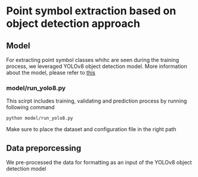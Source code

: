 # Point symbol extraction based on object detection approach 

## Model 
For extracting point symbol classes whihc are seen during the training process, we leveraged YOLOv8 object detection model.
More information about the model, please refer to <a href='https://github.com/ultralytics/ultralytics'> this </a>

### model/run_yolo8.py 
This scirpt includes training, validating and prediction process by running following command 
```
python model/run_yolo8.py
```
Make sure to place the dataset and configuration file in the right path  

## Data preporcessing 
We pre-processed the data for formatting as an input of the YOLOv8 object detection model



